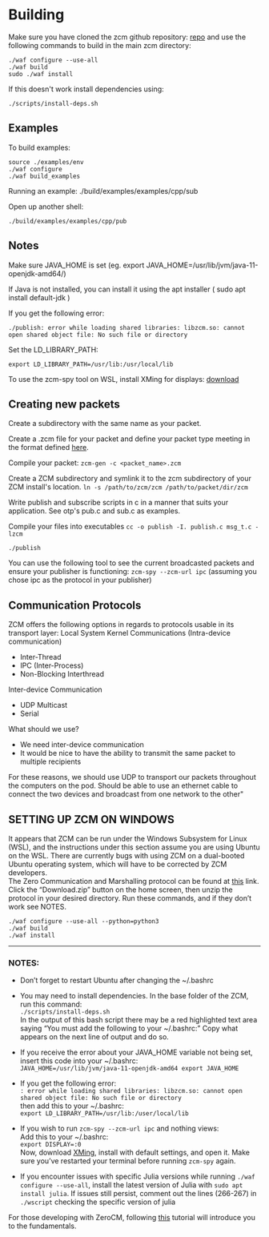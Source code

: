 # Building

Make sure you have cloned the zcm github repository: [repo](https://github.com/ZeroCM/zcm) and use the following commands to build in the main zcm directory:

	./waf configure --use-all
	./waf build
	sudo ./waf install

If this doesn't work install dependencies using:

	./scripts/install-deps.sh

## Examples

To build examples:

	source ./examples/env
	./waf configure
	./waf build_examples

Running an example:
	./build/examples/examples/cpp/sub

Open up another shell:

	./build/examples/examples/cpp/pub

## Notes

Make sure JAVA_HOME is set (eg. export JAVA_HOME=/usr/lib/jvm/java-11-openjdk-amd64/)

If Java is not installed, you can install it using the apt installer ( sudo apt install default-jdk )

If you get the following error: 

	./publish: error while loading shared libraries: libzcm.so: cannot open shared object file: No such file or directory

Set the LD_LIBRARY_PATH:

	export LD_LIBRARY_PATH=/usr/lib:/usr/local/lib

To use the zcm-spy tool on WSL, install XMing for displays: [download](https://sourceforge.net/projects/xming/)

## Creating new packets
Create a subdirectory with the same name as your packet.

Create a .zcm file for your packet and define your packet type meeting in the format defined [here](https://zerocm.github.io/zcm/docs/tutorial.html).

Compile your packet: `zcm-gen -c <packet_name>.zcm`

Create a ZCM subdirectory and symlink it to the zcm subdirectory of your ZCM install's location.
`ln -s /path/to/zcm/zcm /path/to/packet/dir/zcm`


Write publish and subscribe scripts in c in a manner that suits your application. See otp's pub.c and sub.c  as examples.


Compile your files into executables `cc -o publish -I. publish.c msg_t.c -lzcm`

`./publish`


You can use the following tool to see the current broadcasted packets and ensure your publisher is functioning: `zcm-spy --zcm-url ipc` (assuming you chose ipc as the protocol in your publisher)


## Communication Protocols
ZCM offers the following options in regards to protocols usable in its transport layer:
Local System Kernel Communications (Intra-device communication)
- Inter-Thread
- IPC (Inter-Process)
- Non-Blocking Interthread

Inter-device Communication
- UDP Multicast
- Serial


What should we use?
- We need inter-device communication
- It would be nice to have the ability to transmit the same packet to multiple recipients


For these reasons, we should use UDP to transport our packets throughout the computers on the pod. Should be able to use an ethernet cable to connect the two devices and broadcast from one network to the other"




## SETTING UP ZCM ON WINDOWS

It appears that ZCM can be run under the Windows Subsystem for Linux (WSL), and the instructions under this section assume you are using Ubuntu on the WSL.  There are currently bugs with using ZCM on a dual-booted Ubuntu operating system, which will have to be corrected by ZCM developers.\
The Zero Communication and Marshalling protocol can be found at [this](http://zerocm.github.io/zcm/index.html) link.  Click the “Download.zip” button on the home screen, then unzip the protocol in your desired directory.  Run these commands, and if they don’t work see NOTES.
```
./waf configure --use-all --python=python3
./waf build
./waf install
```
---
### NOTES:
-	Don’t forget to restart Ubuntu after changing the ~/.bashrc

-	You may need to install dependencies.  In the base folder of the ZCM, run this command:\
`./scripts/install-deps.sh`\
In the output of this bash script there may be a red highlighted text area saying “You must add the following to your ~/.bashrc:”   Copy what appears on the next line of output and do so.

-	If you receive the error about your JAVA_HOME variable not being set, insert this code into your ~/.bashrc:\
`JAVA_HOME=/usr/lib/jvm/java-11-openjdk-amd64
export JAVA_HOME`

-	If you get the following error:\
`: error while loading shared libraries: libzcm.so: cannot open shared object file: No such file or directory`\
then add this to your ~/.bashrc:\
`export LD_LIBRARY_PATH=/usr/lib:/user/local/lib`

-	If you wish to run `zcm-spy --zcm-url ipc` and nothing views:\
Add this to your ~/.bashrc:\
`export DISPLAY=:0`\
Now, download [XMing](https://sourceforge.net/projects/xming/), install with default settings, and open it.  Make sure you’ve restarted your terminal before running `zcm-spy` again.

-	If you encounter issues with specific Julia versions while running `./waf configure --use-all`, install the latest version of Julia with `sudo apt install julia`. If issues still persist, comment out the lines (266-267) in `./wscript` checking the specific version of julia

For those developing with ZeroCM, following [this](http://zerocm.github.io/zcm/docs/tutorial.html) tutorial will introduce you to the fundamentals.






